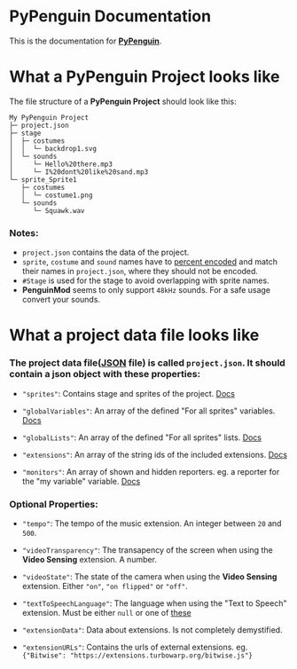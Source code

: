 # **PyPenguin Documentation**
This is the documentation for [**PyPenguin**](../README.md). 

# What a PyPenguin Project looks like
The file structure of a **PyPenguin Project** should look like this:

```
My PyPenguin Project
├─ project.json
├─ stage
│  ├─ costumes
│  │  └─ backdrop1.svg
│  └─ sounds
│     └─ Hello%20there.mp3
│     └─ I%20dont%20like%20sand.mp3
└─ sprite_Sprite1
   ├─ costumes
   │  └─ costume1.png
   └─ sounds
      └─ Squawk.wav
```
### Notes:
* `project.json` contains the data of the project.
* `sprite`, `costume` and `sound` names have to [percent encoded](https://en.wikipedia.org/wiki/Percent-encoding) and match their names in `project.json`, where they should not be encoded.
* `#Stage` is used for the stage to avoid overlapping with sprite names.
* **PenguinMod** seems to only support `48kHz` sounds. For a safe usage convert your sounds. 

# What a project data file looks like
### The project data file([JSON]([text](https://en.wikipedia.org/wiki/JSON)) file) is called `project.json`. It should contain a json object with these properties:
* `"sprites"`: Contains stage and sprites of the project. [Docs](sprites.md)

* `"globalVariables"`: An array of the defined "For all sprites" variables. [Docs](variables_lists.md#what-variable-definitions-look-like)

* `"globalLists"`: An array of the defined "For all sprites" lists. [Docs](variables_lists.md#what-list-definitions-look-like)

* `"extensions"`: An array of the string ids of the included extensions. [Docs](other.md#extensions)

* `"monitors"`: An array of shown and hidden reporters. eg. a reporter for the "my variable" variable. [Docs](monitors.md)

### Optional Properties:
* `"tempo"`: The tempo of the music extension. An integer between `20` and `500`.

* `"videoTransparency"`: The transapency of the screen when using the **Video Sensing** extension. A number.

* `"videoState"`: The state of the camera when using the **Video Sensing** extension. Either `"on"`, `"on flipped"` or `"off"`.

* `"textToSpeechLanguage"`: The language when using the "Text to Speech" extension. Must be either `null` or one of [these](other.md#text-to-speech-languages)

* `"extensionData"`: Data about extensions. Is not completely demystified.

* `"extensionURLs"`: Contains the urls of external extensions. eg. `{"Bitwise": "https://extensions.turbowarp.org/bitwise.js"}`
